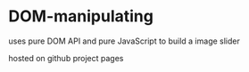 # DOM-manipulating

 uses pure DOM API and pure JavaScript to build a image slider

 hosted on github project pages
